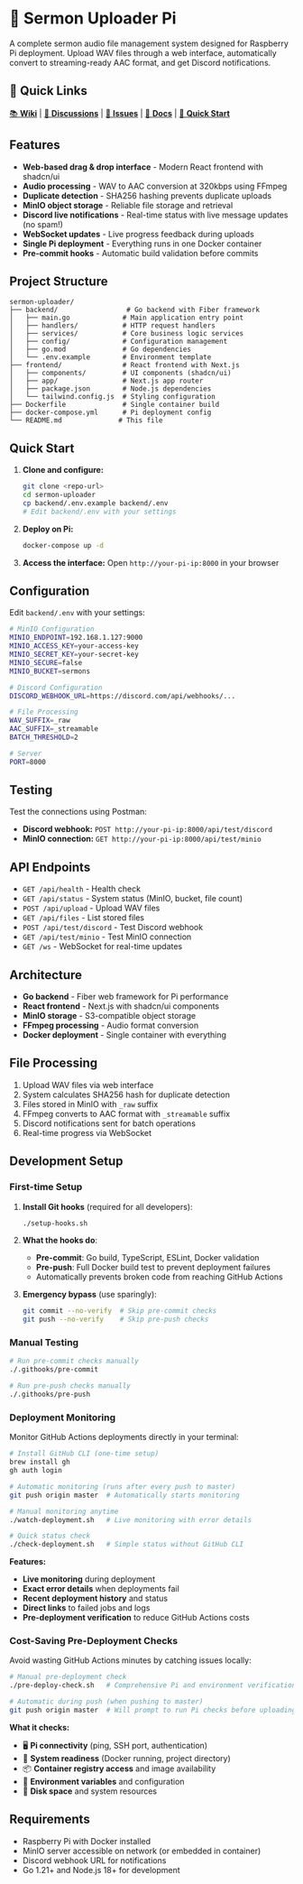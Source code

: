 # 🎵 Sermon Uploader Pi

A complete sermon audio file management system designed for Raspberry Pi deployment. Upload WAV files through a web interface, automatically convert to streaming-ready AAC format, and get Discord notifications.

## 🔗 Quick Links

[📚 **Wiki**](https://github.com/White-Plains-Gospel-Chapel/sermon-uploader/wiki) | [💬 **Discussions**](https://github.com/White-Plains-Gospel-Chapel/sermon-uploader/discussions) | [🐛 **Issues**](https://github.com/White-Plains-Gospel-Chapel/sermon-uploader/issues) | [📖 **Docs**](docs/) | [🚀 **Quick Start**](https://github.com/White-Plains-Gospel-Chapel/sermon-uploader/wiki/Quick-Start)

## Features

- **Web-based drag & drop interface** - Modern React frontend with shadcn/ui
- **Audio processing** - WAV to AAC conversion at 320kbps using FFmpeg  
- **Duplicate detection** - SHA256 hashing prevents duplicate uploads
- **MinIO object storage** - Reliable file storage and retrieval
- **Discord live notifications** - Real-time status with live message updates (no spam!)
- **WebSocket updates** - Live progress feedback during uploads
- **Single Pi deployment** - Everything runs in one Docker container
- **Pre-commit hooks** - Automatic build validation before commits

## Project Structure

```
sermon-uploader/
├── backend/                 # Go backend with Fiber framework
│   ├── main.go             # Main application entry point
│   ├── handlers/           # HTTP request handlers
│   ├── services/           # Core business logic services
│   ├── config/             # Configuration management
│   ├── go.mod              # Go dependencies
│   └── .env.example        # Environment template
├── frontend/               # React frontend with Next.js
│   ├── components/         # UI components (shadcn/ui)
│   ├── app/                # Next.js app router
│   ├── package.json        # Node.js dependencies
│   └── tailwind.config.js  # Styling configuration
├── Dockerfile              # Single container build
├── docker-compose.yml      # Pi deployment config
└── README.md              # This file
```

## Quick Start

1. **Clone and configure:**
   ```bash
   git clone <repo-url>
   cd sermon-uploader
   cp backend/.env.example backend/.env
   # Edit backend/.env with your settings
   ```

2. **Deploy on Pi:**
   ```bash
   docker-compose up -d
   ```

3. **Access the interface:**
   Open `http://your-pi-ip:8000` in your browser

## Configuration

Edit `backend/.env` with your settings:

```bash
# MinIO Configuration
MINIO_ENDPOINT=192.168.1.127:9000
MINIO_ACCESS_KEY=your-access-key
MINIO_SECRET_KEY=your-secret-key
MINIO_SECURE=false
MINIO_BUCKET=sermons

# Discord Configuration  
DISCORD_WEBHOOK_URL=https://discord.com/api/webhooks/...

# File Processing
WAV_SUFFIX=_raw
AAC_SUFFIX=_streamable
BATCH_THRESHOLD=2

# Server
PORT=8000
```

## Testing

Test the connections using Postman:

- **Discord webhook:** `POST http://your-pi-ip:8000/api/test/discord`
- **MinIO connection:** `GET http://your-pi-ip:8000/api/test/minio`

## API Endpoints

- `GET /api/health` - Health check
- `GET /api/status` - System status (MinIO, bucket, file count)
- `POST /api/upload` - Upload WAV files
- `GET /api/files` - List stored files
- `POST /api/test/discord` - Test Discord webhook
- `GET /api/test/minio` - Test MinIO connection
- `GET /ws` - WebSocket for real-time updates

## Architecture

- **Go backend** - Fiber web framework for Pi performance
- **React frontend** - Next.js with shadcn/ui components  
- **MinIO storage** - S3-compatible object storage
- **FFmpeg processing** - Audio format conversion
- **Docker deployment** - Single container with everything

## File Processing

1. Upload WAV files via web interface
2. System calculates SHA256 hash for duplicate detection
3. Files stored in MinIO with `_raw` suffix
4. FFmpeg converts to AAC format with `_streamable` suffix
5. Discord notifications sent for batch operations
6. Real-time progress via WebSocket

## Development Setup

### First-time Setup

1. **Install Git hooks** (required for all developers):
   ```bash
   ./setup-hooks.sh
   ```

2. **What the hooks do**:
   - **Pre-commit**: Go build, TypeScript, ESLint, Docker validation
   - **Pre-push**: Full Docker build test to prevent deployment failures
   - Automatically prevents broken code from reaching GitHub Actions

3. **Emergency bypass** (use sparingly):
   ```bash
   git commit --no-verify  # Skip pre-commit checks
   git push --no-verify    # Skip pre-push checks
   ```

### Manual Testing
```bash
# Run pre-commit checks manually
./.githooks/pre-commit

# Run pre-push checks manually  
./.githooks/pre-push
```

### Deployment Monitoring

Monitor GitHub Actions deployments directly in your terminal:

```bash
# Install GitHub CLI (one-time setup)
brew install gh
gh auth login

# Automatic monitoring (runs after every push to master)
git push origin master  # Automatically starts monitoring

# Manual monitoring anytime
./watch-deployment.sh   # Live monitoring with error details

# Quick status check
./check-deployment.sh   # Simple status without GitHub CLI
```

**Features:**
- **Live monitoring** during deployment
- **Exact error details** when deployments fail  
- **Recent deployment history** and status
- **Direct links** to failed jobs and logs
- **Pre-deployment verification** to reduce GitHub Actions costs

### Cost-Saving Pre-Deployment Checks

Avoid wasting GitHub Actions minutes by catching issues locally:

```bash
# Manual pre-deployment check
./pre-deploy-check.sh   # Comprehensive Pi and environment verification

# Automatic during push (when pushing to master)
git push origin master  # Will prompt to run Pi checks before uploading
```

**What it checks:**
- 🖥️ **Pi connectivity** (ping, SSH port, authentication)  
- 🔧 **System readiness** (Docker running, project directory)
- 📦 **Container registry access** and image availability
- 🔑 **Environment variables** and configuration
- 💾 **Disk space** and system resources

## Requirements

- Raspberry Pi with Docker installed
- MinIO server accessible on network (or embedded in container)
- Discord webhook URL for notifications
- Go 1.21+ and Node.js 18+ for development

